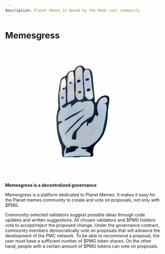 ```yaml
---
description: Planet Memes is Owned by the Meme coin community
---
```


# Memesgress



<figure><img src="../.gitbook/assets/congress-3d-dd-1100x1100.png" alt=""><figcaption></figcaption></figure>

**Memesgress is a decentralized governance**

Memesgress is a platform dedicated to Planet Memes. It makes it easy for the Planet memes community to create and vote on proposals, not only with $PMG.

Community-selected validators suggest possible ideas through code updates and written suggestions. All chosen validators and $PMG holders vote to accept/reject the proposed change. Under the governance contract, community members democratically vote on proposals that will advance the development of the PMC network. To be able to recommend a proposal, the user must have a sufficient number of $PMG token shares. On the other hand, people with a certain amount of $PMG tokens can vote on proposals.

